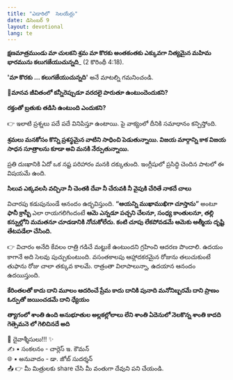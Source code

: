 ```yaml
---
title: "ఎడారిలో  సెలయేర్లు"
date: డిసెంబర్ 9
layout: devotional
lang: te
---
```


**క్షణమాత్రముండు మా చులకని శ్రమ మా కొరకు అంతకంతకు ఎక్కువగా నిత్యమైన మహిమ భారమును కలుగజేయుచున్నది**_ (2 కొరింథీ 4:18). 

**'మా కొరకు ... కలుగజేయుచున్నది'** అనే మాటల్ని గమనించండి. 

**📖మానవ జీవితంలో కన్నీరెప్పుడూ వరదలై పారుతూ ఉంటుందెందుకని?**

 **రక్తంతో బ్రతుకు తడిసి ఉంటుంది ఎందుకని?** 

👉 ఇలాటి ప్రశ్నలు పదే పదే వినిపిస్తూ ఉంటాయి. పై వాక్యంలో దీనికి సమాధానం కన్పిస్తోంది. 

**శ్రమలు మనకోసం కొన్ని ప్రశస్థమైన వాటిని సాధించి పెడుతున్నాయి. విజయ మార్గాన్ని కాక విజయ సాధన సూత్రాలను కూడా అవి మనకి నేర్పుతున్నాయి.**

 ప్రతి దుఃఖానికి ఏదో ఒక నష్ట పరిహారం మనకి దక్కుతుంది. ఇంగ్లీషులో ప్రసిద్ధి చెందిన పాటలో ఈ విషయమే ఉంది. 

**సిలువ ఎక్కవలసి వచ్చినా నీ చెంతకి దేవా నీ చేరువకి నీ వైపుకి చేరితే నాకదే చాలు**

విచారపు కడుపునుండే ఆనందం ఉద్భవిస్తుంది. **“ఆయన్ని ముఖాముఖిగా చూస్తాను”** అంటూ **ఫానీ క్రాస్బీ** ఎలా రాయగలిగిందంటే 
**ఆమె ఎన్నడూ పచ్చని చేలనూ, సంధ్య కాంతులనూ, తల్లి కన్నుల్లోని మమతనూ చూడడానికి నోచుకోలేదు. కంటి చూపు లేకపోవడమే ఆమెకు ఆత్మీయ దృష్టి తేటపడేలా చేసింది.**

👉 విచారం అనేది కేవలం రాత్రి గడిచే మట్టుకే ఉంటుందని గ్రహించి ఆదరణ పొందాలి. ఉదయం కాగానే అది సెలవు పుచ్చుకుంటుంది. వసంతకాలపు ఆహ్లాదకరమైన రోజును తలుచుకుంటే తుఫాను రోజు చాలా తక్కువ కాలమే. రాత్రంతా విలాపాలున్నా, ఉదయాన ఆనందం ఉదయిస్తుంది.

**కేరింతలతో కాదు దాని మూలం ఆదరించే ప్రేమ కాదు దానికి పునాది మనోనిబ్బరమే దాని ప్రాణం ఓర్పుతో జయించడమే దాని ధ్యేయం**

**త్యాగంలో శాంతి ఉంది అనుభూతుల అల్లకల్లోలాలు లేని శాంతి ఏదెనులో నెలకొన్న శాంతి కాదది గెత్సెమనె లో గెలిచినదే అది**

<div class="blessing">🙏 <span class="bless-text">దైవాశ్శీసులు!!!</span> ✨</div>

<div class="credit">✍️ <span class="credit-text">▪ సంకలనం - చార్లెస్ ఇ. కౌమన్</span></div>
<div class="credit">🌐 <span class="credit-text">▪ అనువాదం - డా. జోబ్ సుదర్శన్</span></div>


<div class="share">📤 👉 <span class="share-text">మీ మిత్రులకు share చేసి మీ వంతుగా దేవుని పని చేయండి.</span></div>
